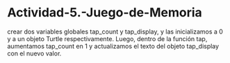 # Actividad-5.-Juego-de-Memoria

crear dos variables globales tap_count y tap_display, y las inicializamos a 0 y a un objeto Turtle respectivamente. 
Luego, dentro de la función tap, aumentamos tap_count en 1 y actualizamos el texto del objeto tap_display con el nuevo valor. 
